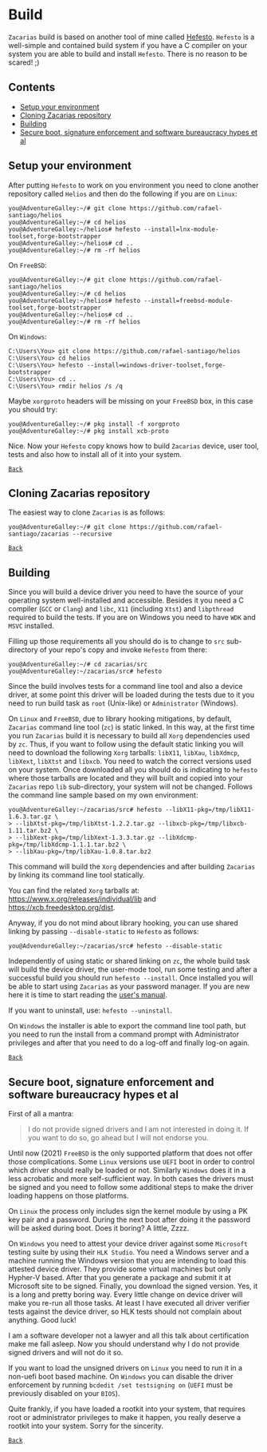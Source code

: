 # Build

``Zacarias`` build is based on another tool of mine called [Hefesto](https://github.com/rafael-santiago/hefesto).
``Hefesto`` is a well-simple and contained build system if you have a C compiler on your system you are able to
build and install ``Hefesto``. There is no reason to be scared! ;)

## Contents

- [Setup your environment](#setup-your-environment)
- [Cloning Zacarias repository](#cloning-zacarias-repository)
- [Building](#building)
- [Secure boot, signature enforcement and software bureaucracy hypes et al](#secure-boot-signature-enforcement-and-software-bureaucracy-hypes-et-al)

## Setup your environment

After putting ``Hefesto`` to work on you environment you need to clone another repository called ``Helios`` and
then do the following if you are on ``Linux``:

```
you@AdventureGalley:~/# git clone https://github.com/rafael-santiago/helios
you@AdventureGalley:~/# cd helios
you@AdventureGalley:~/helios# hefesto --install=lnx-module-toolset,forge-bootstrapper
you@AdventureGalley:~/helios# cd ..
you@AdventureGalley:~/# rm -rf helios
```

On ``FreeBSD``:

```
you@AdventureGalley:~/# git clone https://github.com/rafael-santiago/helios
you@AdventureGalley:~/# cd helios
you@AdventureGalley:~/helios# hefesto --install=freebsd-module-toolset,forge-bootstrapper
you@AdventureGalley:~/helios# cd ..
you@AdventureGalley:~/# rm -rf helios
```

On ``Windows``:

```
C:\Users\You> git clone https://github.com/rafael-santiago/helios
C:\Users\You> cd helios
C:\Users\You> hefesto --install=windows-driver-toolset,forge-bootstrapper
C:\Users\You> cd ..
C:\Users\You> rmdir helios /s /q
```

Maybe ``xorgproto`` headers will be missing on your ``FreeBSD`` box, in this case you should try:

```
you@AdventureGalley:~/# pkg install -f xorgproto
you@AdventureGalley:~/# pkg install xcb-proto
```

Nice. Now your ``Hefesto`` copy knows how to build ``Zacarias`` device, user tool, tests and also how to install
all of it into your system.

[``Back``](#contents)

## Cloning Zacarias repository

The easiest way to clone ``Zacarias`` is as follows:

```
you@AdventureGalley:~/# git clone https://github.com/rafael-santiago/zacarias --recursive
```

[``Back``](#contents)

## Building

Since you will build a device driver you need to have the source of your operating system well-installed and
accessible. Besides it you need a C compiler (``GCC`` or ``Clang``) and ``libc``, ``X11`` (including ``Xtst``)
and ``libpthread`` required to build the tests. If you are on Windows you need to have ``WDK`` and ``MSVC``
installed.

Filling up those requirements all you should do is to change to ``src`` sub-directory of your repo's copy and
invoke ``Hefesto`` from there:

```
you@AdventureGalley:~/# cd zacarias/src
you@AdventureGalley:~/zacarias/src# hefesto
```

Since the build involves tests for a command line tool and also a device driver, at some point this driver will
be loaded during the tests due to it you need to run build task as ``root`` (Unix-like) or ``Administrator`` (Windows).

On ``Linux`` and ``FreeBSD``, due to library hooking mitigations, by default, ``Zacarias`` command line tool (``zc``)
is static linked. In this way, at the first time you run ``Zacarias`` build it is necessary to build all ``Xorg``
dependencies used by ``zc``. Thus, if you want to follow using the default static linking you will need to download
the following ``Xorg`` tarballs: ``libX11``, ``libXau``, ``libXdmcp``, ``libXext``, ``libXtst`` and ``libxcb``.
You need to watch the correct versions used on your system. Once downloaded all you should do is indicating to ``hefesto``
where those tarballs are located and they will built and copied into your ``Zacarias`` repo ``lib`` sub-directory, your
system will not be changed. Follows the command line sample based on my own environment:

```
you@AdventureGalley:~/zacarias/src# hefesto --libX11-pkg=/tmp/libX11-1.6.3.tar.gz \
> --libXtst-pkg=/tmp/libXtst-1.2.2.tar.gz --libxcb-pkg=/tmp/libxcb-1.11.tar.bz2 \
> --libXext-pkg=/tmp/libXext-1.3.3.tar.gz --libXdcmp-pkg=/tmp/libXdcmp-1.1.1.tar.bz2 \
> --libXau-pkg=/tmp/libXau-1.0.8.tar.bz2
```

This command will build the ``Xorg`` dependencies and after building ``Zacarias`` by linking its command line tool statically.

You can find the related ``Xorg`` tarballs at: <https://www.x.org/releases/individual/lib> and
<https://xcb.freedesktop.org/dist>.

Anyway, if you do not mind about library hooking, you can use shared linking by passing ``--disable-static`` to
``Hefesto`` as follows:

```
you@AdvendureGalley:~/zacarias/src# hefesto --disable-static
```

Independently of using static or shared linking on ``zc``, the whole build task will build the device driver,
the user-mode tool, run some testing and after a successful build you should run ``hefesto --install``.
Once installed you will be able to start using ``Zacarias`` as your password manager. If you are new here it
is time to start reading the [user's manual](https://github.com/rafael-santiago/zacarias/blob/main/doc/MANUAL.md).

If you want to uninstall, use: ``hefesto --uninstall``.

On ``Windows`` the installer is able to export the command line tool path, but you need to run the install from
a command prompt with Administrator privileges and after that you need to do a log-off and finally log-on again.

[``Back``](#contents)

## Secure boot, signature enforcement and software bureaucracy hypes et al

First of all a mantra:

>I do not provide signed drivers and I am not interested in doing it. If you want to do so, go ahead but I will not endorse you.

Until now (2021) ``FreeBSD`` is the only supported platform that does not offer those complications. Some
``Linux`` versions use ``UEFI`` boot in order to control which driver should really be loaded or not. Similarly
``Windows`` does it in a less acrobatic and more self-sufficient way. In both cases the drivers must be signed
and you need to follow some additional steps to make the driver loading happens on those platforms.

On ``Linux`` the process only includes sign the kernel module by using a PK key pair and a password. During
the next boot after doing it the password will be asked during boot. Does it boring? A little, Zzzz.

On ``Windows`` you need to attest your device driver against some ``Microsoft`` testing suite by using their
``HLK Studio``. You need a Windows server and a machine running the Windows version that you are intending to
load this attested device driver. They provide some virtual machines but only Hypher-V based. After that you
generate a package and submit it at Microsoft site to be signed. Finally, you download the signed version. Yes,
it is a long and pretty boring way. Every little change on device driver will make you re-run all those tasks.
At least I have executed all driver verifier tests against the device driver, so HLK tests should not complain
about anything. Good luck!  

I am a software developer not a lawyer and all this talk about certification make me fall asleep. Now you should
understand why I do not provide signed drivers and will not do it so.

If you want to load the unsigned drivers on ``Linux`` you need to run it in a non-uefi boot based machine. On
``Windows`` you can disable the driver enforcement by running ``bcdedit /set testsigning on`` (``UEFI`` must
be previously disabled on your ``BIOS``).

Quite frankly, if you have loaded a rootkit into your system, that requires root or administrator privileges
to make it happen, you really deserve a rootkit into your system. Sorry for the sincerity.

[``Back``](#contents)
